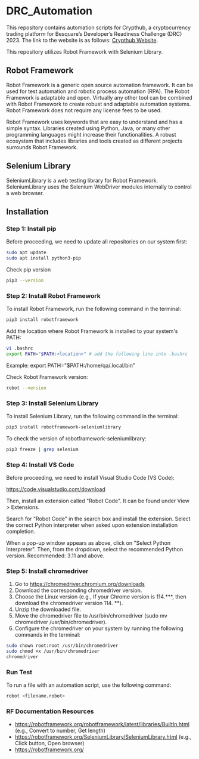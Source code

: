 # DRC_Automation

This repository contains automation scripts for Crypthub, a cryptocurrency trading platform for Besquare’s Developer’s Readiness Challenge (DRC) 2023. The link to the website is as follows: [Crypthub Website](https://crypthub-app.vercel.app/).

This repository utilizes Robot Framework with Selenium Library.

## Robot Framework

Robot Framework is a generic open source automation framework. It can be used for test automation and robotic process automation (RPA). The Robot Framework is adaptable and open. Virtually any other tool can be combined with Robot Framework to create robust and adaptable automation systems. Robot Framework does not require any license fees to be used.

Robot Framework uses keywords that are easy to understand and has a simple syntax. Libraries created using Python, Java, or many other programming languages might increase their functionalities. A robust ecosystem that includes libraries and tools created as different projects surrounds Robot Framework.

## Selenium Library

SeleniumLibrary is a web testing library for Robot Framework. SeleniumLibrary uses the Selenium WebDriver modules internally to control a web browser.

## Installation

### Step 1: Install pip

Before proceeding, we need to update all repositories on our system first:

```bash
sudo apt update
sudo apt install python3-pip
```

Check pip version
```bash
pip3 --version
```

### Step 2: Install Robot Framework
To install Robot Framework, run the following command in the terminal:

```bash
pip3 install robotframework
```

Add the location where Robot Framework is installed to your system's PATH:

```bash
vi .bashrc
export PATH="$PATH:<location>" # add the following line into .bashrc
```
Example: export PATH="$PATH:/home/qa/.local/bin"

Check Robot Framework version:

```bash
robot --version
```

### Step 3: Install Selenium Library
To install Selenium Library, run the following command in the terminal:

```bash
pip3 install robotframework-seleniumlibrary
```

To check the version of robotframework-seleniumlibrary:

```bash
pip3 freeze | grep selenium
```

### Step 4: Install VS Code
Before proceeding, we need to install Visual Studio Code (VS Code):

https://code.visualstudio.com/download

Then, install an extension called "Robot Code". It can be found under View > Extensions.

Search for "Robot Code" in the search box and install the extension. Select the correct Python interpreter when asked upon extension installation completion.

When a pop-up window appears as above, click on "Select Python Interpreter". Then, from the dropdown, select the recommended Python version. Recommended: 3.11 and above.

### Step 5: Install chromedriver
1.  Go to https://chromedriver.chromium.org/downloads
2.  Download the corresponding chromedriver version.
3.  Choose the Linux version (e.g., If your Chrome version is 114.***, then download the chromedriver version 114. **).
4.  Unzip the downloaded file.
5.  Move the chromedriver file to /usr/bin/chromedriver (sudo mv chromedriver /usr/bin/chromedriver).
6.  Configure the chromedriver on your system by running the following commands in the terminal:

```bash
sudo chown root:root /usr/bin/chromedriver
sudo chmod +x /usr/bin/chromedriver
chromedriver
```

### Run Test
To run a file with an automation script, use the following command:

```bash
robot <filename.robot>
```

### RF Documentation Resources
- https://robotframework.org/robotframework/latest/libraries/BuiltIn.html (e.g., Convert to number, Get length)
- https://robotframework.org/SeleniumLibrary/SeleniumLibrary.html (e.g., Click button, Open browser)
- https://robotframework.org/


































